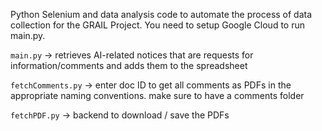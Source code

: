Python Selenium and data analysis code to automate the process of data collection for the GRAIL Project. You need to setup Google Cloud to run main.py.

`main.py` -> retrieves AI-related notices that are requests for information/comments and adds them to the spreadsheet

`fetchComments.py` -> enter doc ID to get all comments as PDFs in the appropriate naming conventions. make sure to have a comments folder

`fetchPDF.py` -> backend to download / save the PDFs
